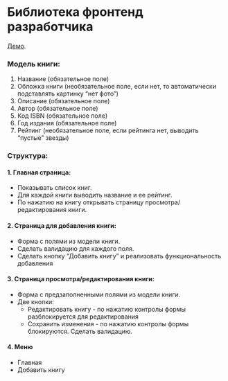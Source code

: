 # Библиотека фронтенд разработчика

[Демо](http://mika193.frontend-books.surge.sh/).

### Модель книги:
1. Название (обязательное поле)
2. Обложка книги (необязательное поле, если нет, то автоматически подставлять картинку “нет фото”)
3. Описание (обязательное поле)
5. Автор (обязательное поле)
6. Код ISBN (обязательное поле)
7. Год издания (обязательное поле)
8. Рейтинг (необязательное поле, если рейтинга нет, выводить “пустые” звезды)

### Структура:
 #### 1.  Главная страница:
* Показывать список книг.
* Для каждой книги выводить название и ее рейтинг.
* По нажатию на книгу открывать страницу просмотра/редактирования книги.

#### 2. Страница для добавления книги:
 * Форма с полями из модели книги.
 * Сделать валидацию для каждого поля.
 * Сделать кнопку “Добавить книгу” и реализовать функциональность добавления

#### 3. Страница просмотра/редактирования книги:
* Форма с предзаполненными полями из модели книги.
*  Две кнопки:
    * Редактировать книгу - по нажатию контролы формы разблокируется для редактирования
    * Сохранить изменения - по нажатию контролы формы блокируются. Сделать валидацию.

####   4.  Меню
* Главная
* Добавить книгу
